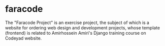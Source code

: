 # faracode
The "Faracode Project" is an exercise project, the subject of which is a website for ordering web design and development projects, whose template (frontend) is related to Amirhossein Amiri's Django training course on Codeyad website.
